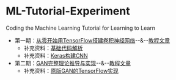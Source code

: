 # ML-Tutorial-Experiment
Coding the Machine Learning Tutorial for Learning to Learn 

- 第一期：[从零开始用TensorFlow搭建卷积神经网络](https://github.com/jiqizhixin/ML-Tutorial-Experiment/blob/master/Experiments/tf_CNN_Tutorial.ipynb)--&--[教程文章](https://www.jiqizhixin.com/articles/2017-08-29-14)
  -  补充资料：[基础代码解析](https://github.com/jiqizhixin/ML-Tutorial-Experiment/blob/master/Experiments/tf_trial_1.ipynb)
  -  补充资料：[Keras构建CNN](https://github.com/jiqizhixin/ML-Tutorial-Experiment/blob/master/Experiments/tf_Keras_CNN.ipynb)
- 第二期：[GAN完整理论推导与实现](https://github.com/jiqizhixin/ML-Tutorial-Experiment/blob/master/Experiments/Keras_GAN.ipynb)--&--[教程文章](https://www.jiqizhixin.com/articles/2017-10-1-1)
  -  补充资料：[原版GAN的TensorFlow实现](https://github.com/jiqizhixin/ML-Tutorial-Experiment/blob/master/Experiments/tf_GAN.ipynb)
  

